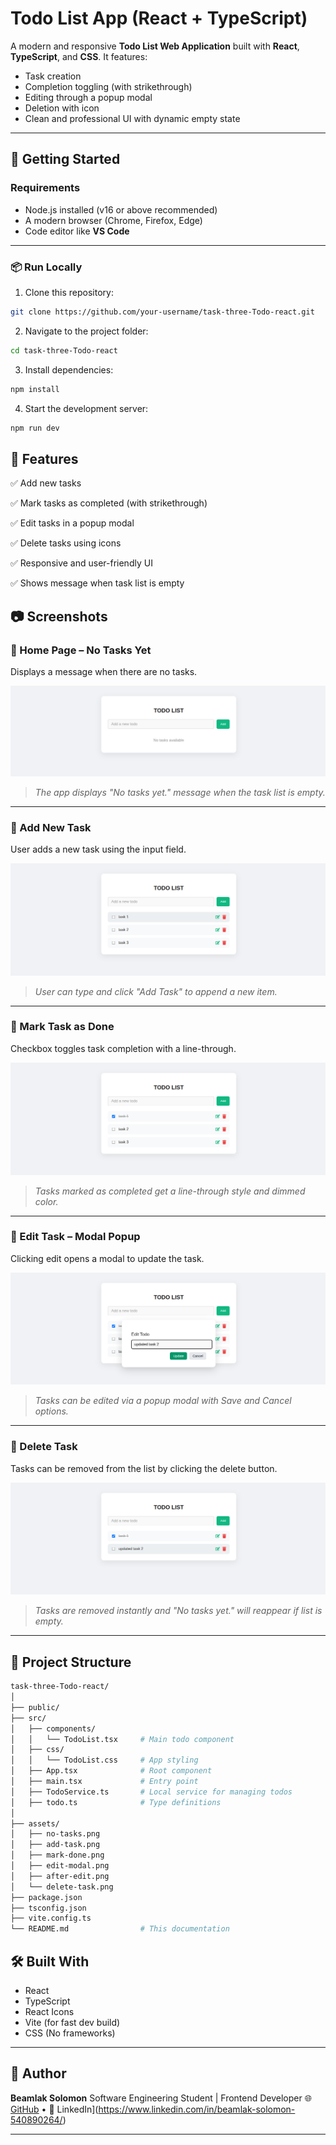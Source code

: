 # Todo List App (React + TypeScript)

A modern and responsive **Todo List Web Application** built with **React**, **TypeScript**, and **CSS**. It features:

- Task creation
- Completion toggling (with strikethrough)
- Editing through a popup modal
- Deletion with icon
- Clean and professional UI with dynamic empty state

---

## 🚀 Getting Started

###  Requirements
- Node.js installed (v16 or above recommended)
- A modern browser (Chrome, Firefox, Edge)
- Code editor like **VS Code**

---

### 📦 Run Locally

1. Clone this repository:

```bash
git clone https://github.com/your-username/task-three-Todo-react.git
```
2. Navigate to the project folder:

```bash
cd task-three-Todo-react
```
3. Install dependencies:

```bash
npm install
```

4. Start the development server:

```bash
npm run dev
```

## 🧩 Features

✅ Add new tasks

✅ Mark tasks as completed (with strikethrough)

✅ Edit tasks in a popup modal

✅ Delete tasks using icons

✅ Responsive and user-friendly UI

✅ Shows message when task list is empty

## 📷 Screenshots

### 🔹 Home Page – No Tasks Yet
Displays a message when there are no tasks.

![No Task Page Screenshot](assets/no-tasks.png)
> *The app displays "No tasks yet." message when the task list is empty.*

---

### 🔹 Add New Task
User adds a new task using the input field.

![Add Task Screenshot](assets/add-tasks.png)
> *User can type and click "Add Task" to append a new item.*

---

### 🔹 Mark Task as Done
Checkbox toggles task completion with a line-through.

![Done Task Screenshot](assets/mark-done.png)
> *Tasks marked as completed get a line-through style and dimmed color.*

---

### 🔹 Edit Task – Modal Popup
Clicking edit opens a modal to update the task.

![Edit Modal Screenshot](assets/edit-modal.png)
> *Tasks can be edited via a popup modal with Save and Cancel options.*

---

### 🔹 Delete Task
Tasks can be removed from the list by clicking the delete button.

![Delete Task Screenshot](assets/delete-task.png)
> *Tasks are removed instantly and "No tasks yet." will reappear if list is empty.*

---

## 📁 Project Structure
```bash
task-three-Todo-react/
│
├── public/
├── src/
│   ├── components/
│   │   └── TodoList.tsx     # Main todo component
│   ├── css/
│   │   └── TodoList.css     # App styling
│   ├── App.tsx              # Root component
│   ├── main.tsx             # Entry point
│   ├── TodoService.ts       # Local service for managing todos
│   ├── todo.ts              # Type definitions
│
├── assets/                 
│   ├── no-tasks.png
│   ├── add-task.png
│   ├── mark-done.png
│   ├── edit-modal.png
│   ├── after-edit.png
│   └── delete-task.png                
├── package.json
├── tsconfig.json
├── vite.config.ts
└── README.md                # This documentation
```
## 🛠️ Built With
- React
- TypeScript
- React Icons
- Vite (for fast dev build)
- CSS (No frameworks)

---

## 🙌 Author

**Beamlak Solomon**
Software Engineering Student | Frontend Developer
🌐 [GitHub](https://github.com/BeamSol) • 💼 LinkedIn](https://www.linkedin.com/in/beamlak-solomon-540890264/)

---